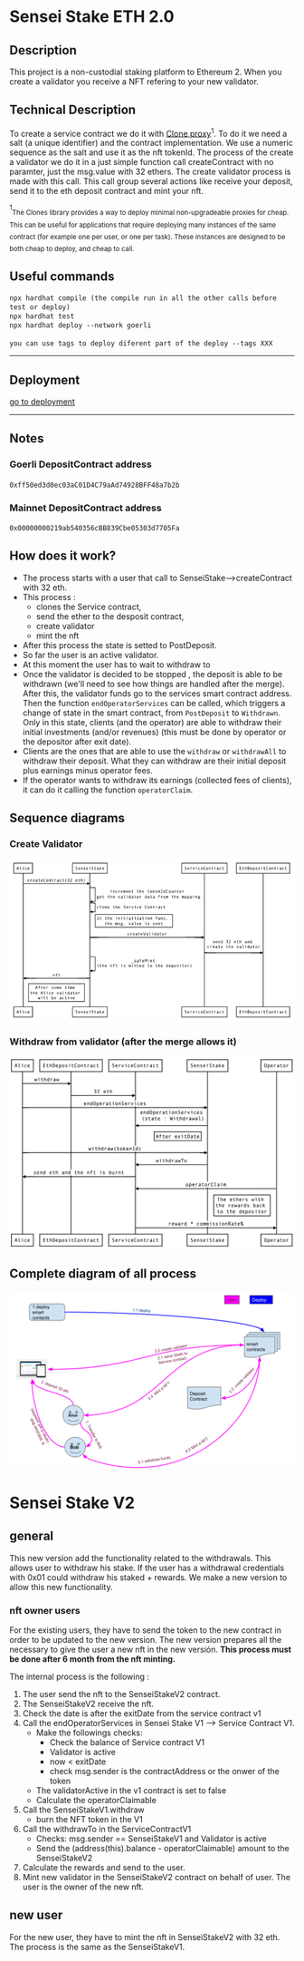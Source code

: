 # Sensei Stake ETH 2.0

## Description 

This project is a non-custodial staking platform to Ethereum 2. When you create a validator you receive a NFT refering to your new validator. 

## Technical Description

To create a service contract we do it with [Clone proxy](#clone)<sup>1</sup>. To do it we need a salt (a unique identifier) and the contract implementation. We use a numeric sequence as the salt and use it as the nft tokenId. 
The process of the create a validator we do it in a just simple function call createContract with no paramter, just the msg.value with 32 ethers.
The create validator process is made with this call. This call group several actions like receive your deposit, send it to the eth deposit contract and mint your nft.

<sup>1</sup><a name="clone"></a><sub>The Clones library provides a way to deploy minimal non-upgradeable proxies for cheap. This can be useful for applications that require deploying many instances of the same contract (for example one per user, or one per task). These instances are designed to be both cheap to deploy, and cheap to call.</sub>

## Useful commands 

```shell
npx hardhat compile (the compile run in all the other calls before test or deploy)
npx hardhat test
npx hardhat deploy --network goerli 

you can use tags to deploy diferent part of the deploy --tags XXX 
```

---
## Deployment 

[go to deployment](deployment.md)

--- 

## Notes

### Goerli **DepositContract** address

``0xff50ed3d0ec03aC01D4C79aAd74928BFF48a7b2b``

### Mainnet **DepositContract** address

``0x00000000219ab540356cBB839Cbe05303d7705Fa``

## How does it work?
- The process starts with a user that call to SenseiStake-->createContract with 32 eth.  
- This process : 
  - clones the Service contract, 
  - send the ether to the desposit contract, 
  - create validator  
  - mint the nft
- After this process the state is setted to PostDeposit. 
- So far the user is an active validator. 
- At this moment the user has to wait to withdraw to 
- Once the validator is decided to be stopped , the deposit is able to be withdrawn (we'll need to see how things are handled after the merge). After this, the validator funds go to the services smart contract address. Then the function ``endOperatorServices`` can be called, which triggers a change of state in the smart contract, from ``PostDeposit`` to ``Withdrawn``. Only in this state, clients (and the operator) are able to withdraw their initial investments (and/or revenues) (this must be done by operator or the depositor after exit date).
- Clients are the ones that are able to use the ``withdraw`` or ``withdrawAll`` to withdraw their deposit. What they can withdraw are their initial deposit plus earnings minus operator fees.
- If the operator wants to withdraw its earnings (collected fees of clients), it can do it calling the function ``operatorClaim``.

## Sequence diagrams 

### Create Validator

![Deposit 32Eth - SenseiStake.drawio.png](readme_assets/CreateValidatorNFT.png)



### Withdraw from validator (after the merge allows it)

![Create a Validator - SenseiStake.drawio.png](readme_assets/WithdrawNFT.png)


## Complete diagram of all process
![Complete Diagram - SenseiStake.drawio.png](readme_assets/diagramaUIsenseistakeNFT.png)


# Sensei Stake V2

## general

This new version add the functionality related to the withdrawals. This allows user to withdraw his stake. If the user has a withdrawal credentials with 0x01 could withdraw his staked + rewards. 
We make a new version to allow this new functionality. 

### nft owner users

For the existing users, they have to send the token to the new contract in order to be updated to the new version. The new version prepares all the necessary to give the user a new nft in the new versión. 
<b>This process must be done after 6 month from the nft minting.</b> 

The internal process is the following : 
1. The user send the nft to the SenseiStakeV2 contract. 
2. The SenseiStakeV2 receive the nft. 
3. Check the date is after the exitDate from the service contract v1
4. Call the endOperatorServices in Sensei Stake V1 --> Service Contract V1. 
     - Make the followings checks: 
       - Check the balance of Service contract V1
       - Validator is active
       - now < exitDate
       - check msg.sender is the contractAddress or the onwer of the token
     - The validatorActive in the v1 contract is set to false
     - Calculate the operatorClaimable
5. Call the SenseiStakeV1.withdraw 
     - burn the NFT token in the V1
6. Call the withdrawTo in the ServiceContractV1
     - Checks: msg.sender == SenseiStakeV1 and Validator is active
     - Send the (address(this).balance - operatorClaimable) amount to the SenseiStakeV2
7. Calculate the rewards and send to the user. 
8. Mint new validator in the SenseiStakeV2 contract on behalf of user. The user is the owner of the new nft. 


## new user 

For the new user, they have to mint the nft in SenseiStakeV2 with 32 eth. The process is the same as the SenseiStakeV1. 

